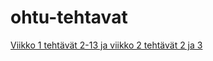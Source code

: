 # ohtu-tehtavat

[Viikko 1 tehtävät 2-13 ja viikko 2 tehtävät 2 ja 3](https://github.com/JustAGoldeneye/ohtu-2019-viikko1)